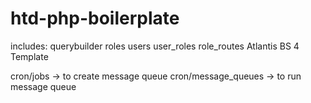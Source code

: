 # htd-php-boilerplate
includes:
querybuilder
roles
users
user_roles
role_routes
Atlantis BS 4 Template


cron/jobs -> to create message queue
cron/message_queues -> to run message queue